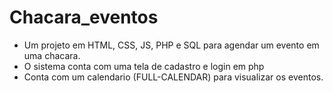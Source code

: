 # Chacara_eventos
- Um projeto em HTML, CSS, JS, PHP e SQL para agendar um evento em uma chacara.
- O sistema conta com uma tela de cadastro e login em php
- Conta com um calendario (FULL-CALENDAR) para visualizar os eventos.
